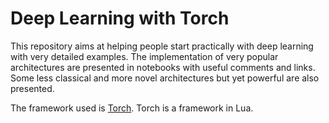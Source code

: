 # Deep Learning with Torch
This repository aims at helping people start practically with deep learning with very detailed examples. The implementation of very popular architectures are presented in notebooks with useful comments and links. Some less classical and more novel architectures but yet powerful are also presented.

The framework used is [Torch](https://github.com/torch/torch7). Torch is a framework in Lua.
